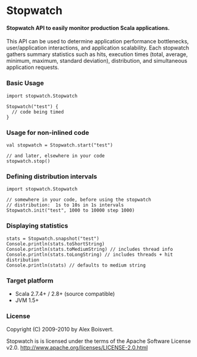 Stopwatch
=========

#### Stopwatch API to easily monitor production Scala applications. ####

This API can be used to determine application performance bottlenecks,
user/application interactions, and application scalability. Each stopwatch
gathers summary statistics such as hits, execution times (total, average,
minimum, maximum, standard deviation), distribution, and simultaneous
application requests.

### Basic Usage ###
    
    import stopwatch.Stopwatch

    Stopwatch("test") {
      // code being timed
    }
   
### Usage for non-inlined code ###

    val stopwatch = Stopwatch.start("test")

    // and later, elsewhere in your code
    stopwatch.stop()
    
### Defining distribution intervals ###

    import stopwatch.Stopwatch

    // somewhere in your code, before using the stopwatch
    // distribution:  1s to 10s in 1s intervals
    Stopwatch.init("test", 1000 to 10000 step 1000)

### Displaying statistics ###
    
    stats = Stopwatch.snapshot("test")
    Console.println(stats.toShortString)
    Console.println(stats.toMediumString) // includes thread info
    Console.println(stats.toLongString) // includes threads + hit distribution
    Console.println(stats) // defaults to medium string
    
### Target platform ###

* Scala 2.7.4+ / 2.8+  (source compatible)
* JVM 1.5+

### License ###

Copyright (C) 2009-2010 by Alex Boisvert.

Stopwatch is is licensed under the terms of the Apache Software License v2.0. 
<http://www.apache.org/licenses/LICENSE-2.0.html>

